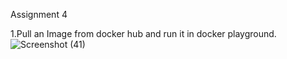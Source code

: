 Assignment 4

1.Pull an Image from docker hub and run it in docker playground.
![Screenshot (41)](https://user-images.githubusercontent.com/113255931/199728463-7c524999-dbcd-416b-8174-678a532218c0.png)
